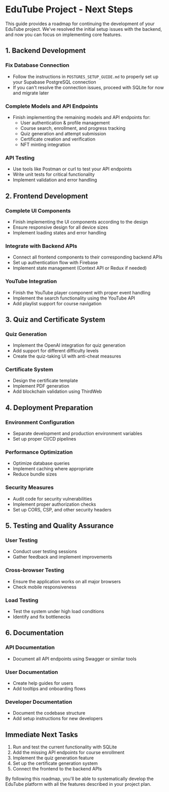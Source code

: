 # EduTube Project - Next Steps

This guide provides a roadmap for continuing the development of your EduTube project. We've resolved the initial setup issues with the backend, and now you can focus on implementing core features.

## 1. Backend Development

### Fix Database Connection
- Follow the instructions in `POSTGRES_SETUP_GUIDE.md` to properly set up your Supabase PostgreSQL connection
- If you can't resolve the connection issues, proceed with SQLite for now and migrate later

### Complete Models and API Endpoints
- Finish implementing the remaining models and API endpoints for:
  - User authentication & profile management
  - Course search, enrollment, and progress tracking
  - Quiz generation and attempt submission
  - Certificate creation and verification
  - NFT minting integration

### API Testing
- Use tools like Postman or curl to test your API endpoints
- Write unit tests for critical functionality
- Implement validation and error handling

## 2. Frontend Development

### Complete UI Components
- Finish implementing the UI components according to the design
- Ensure responsive design for all device sizes
- Implement loading states and error handling

### Integrate with Backend APIs
- Connect all frontend components to their corresponding backend APIs
- Set up authentication flow with Firebase
- Implement state management (Context API or Redux if needed)

### YouTube Integration
- Finish the YouTube player component with proper event handling
- Implement the search functionality using the YouTube API
- Add playlist support for course navigation

## 3. Quiz and Certificate System

### Quiz Generation
- Implement the OpenAI integration for quiz generation
- Add support for different difficulty levels
- Create the quiz-taking UI with anti-cheat measures

### Certificate System
- Design the certificate template
- Implement PDF generation
- Add blockchain validation using ThirdWeb

## 4. Deployment Preparation

### Environment Configuration
- Separate development and production environment variables
- Set up proper CI/CD pipelines

### Performance Optimization
- Optimize database queries
- Implement caching where appropriate
- Reduce bundle sizes

### Security Measures
- Audit code for security vulnerabilities
- Implement proper authorization checks
- Set up CORS, CSP, and other security headers

## 5. Testing and Quality Assurance

### User Testing
- Conduct user testing sessions
- Gather feedback and implement improvements

### Cross-browser Testing
- Ensure the application works on all major browsers
- Check mobile responsiveness

### Load Testing
- Test the system under high load conditions
- Identify and fix bottlenecks

## 6. Documentation

### API Documentation
- Document all API endpoints using Swagger or similar tools

### User Documentation
- Create help guides for users
- Add tooltips and onboarding flows

### Developer Documentation
- Document the codebase structure
- Add setup instructions for new developers

## Immediate Next Tasks

1. Run and test the current functionality with SQLite
2. Add the missing API endpoints for course enrollment
3. Implement the quiz generation feature 
4. Set up the certificate generation system
5. Connect the frontend to the backend APIs

By following this roadmap, you'll be able to systematically develop the EduTube platform with all the features described in your project plan. 